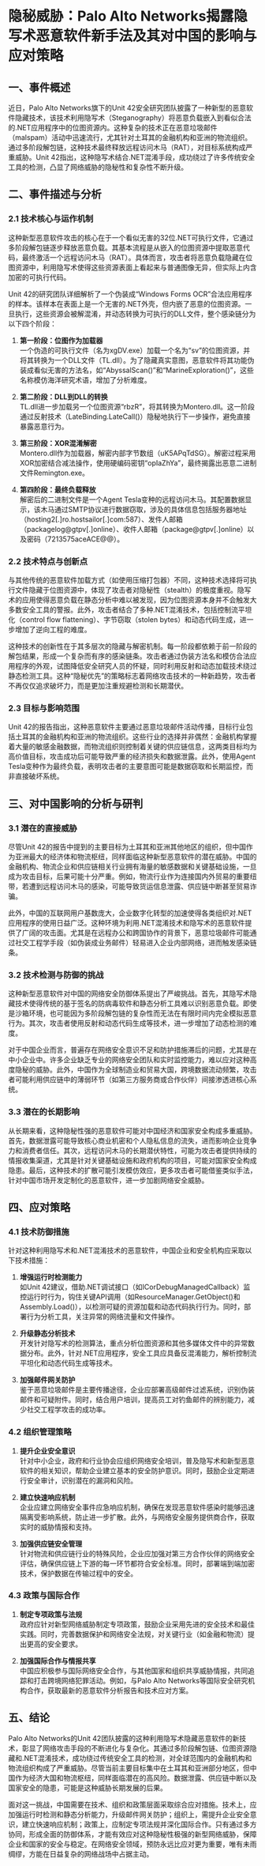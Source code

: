 # 隐秘威胁：Palo Alto Networks揭露隐写术恶意软件新手法及其对中国的影响与应对策略

## 一、事件概述

近日，Palo Alto Networks旗下的Unit 42安全研究团队披露了一种新型的恶意软件隐藏技术，该技术利用隐写术（Steganography）将恶意负载嵌入到看似合法的.NET应用程序中的位图资源内。这种复杂的技术正在恶意垃圾邮件（malspam）活动中迅速流行，尤其针对土耳其的金融机构和亚洲的物流组织。通过多阶段解包链，这种技术最终释放远程访问木马（RAT），对目标系统构成严重威胁。Unit 42指出，这种隐写术结合.NET混淆手段，成功绕过了许多传统安全工具的检测，凸显了网络威胁的隐秘性和复杂性不断升级。

## 二、事件描述与分析

### 2.1 技术核心与运作机制

这种新型恶意软件攻击的核心在于一个看似无害的32位.NET可执行文件，它通过多阶段解包链逐步释放恶意负载。其基本流程是从嵌入的位图资源中提取恶意代码，最终激活一个远程访问木马（RAT）。具体而言，攻击者将恶意负载隐藏在位图资源中，利用隐写术使得这些资源表面上看起来与普通图像无异，但实际上内含加密的可执行代码。

Unit 42的研究团队详细解析了一个伪装成“Windows Forms OCR”合法应用程序的样本。该样本在表面上是一个无害的.NET外壳，但内嵌了恶意的位图资源。一旦执行，这些资源会被解混淆，并动态转换为可执行的DLL文件，整个感染链分为以下四个阶段：

1. **第一阶段：位图作为加载器**  
   一个伪造的可执行文件（名为xgDV.exe）加载一个名为“sv”的位图资源，并将其转换为一个DLL文件（TL.dll）。为了隐藏真实意图，恶意软件将其功能伪装成看似无害的方法名，如“AbyssalScan()”和“MarineExploration()”，这些名称模仿海洋研究术语，增加了分析难度。

2. **第二阶段：DLL到DLL的转换**  
   TL.dll进一步加载另一个位图资源“rbzR”，将其转换为Montero.dll。这一阶段通过反射技术（LateBinding.LateCall()）隐秘地执行下一步操作，避免直接暴露恶意行为。

3. **第三阶段：XOR混淆解密**  
   Montero.dll作为加载器，解密内部字节数组（uK5APqTdSG）。解密过程采用XOR加密结合减法操作，使用硬编码密钥“opIaZhYa”，最终揭露出恶意二进制文件Remington.exe。

4. **第四阶段：最终负载释放**  
   解密后的二进制文件是一个Agent Tesla变种的远程访问木马。其配置数据显示，该木马通过SMTP协议进行数据窃取，涉及的具体信息包括服务器地址（hosting2[.]ro.hostsailor[.]com:587）、发件人邮箱（packagelog@gtpv[.]online）、收件人邮箱（package@gtpv[.]online）以及密码（7213575aceACE@@）。

### 2.2 技术特点与创新点

与其他传统的恶意软件加载方式（如使用压缩打包器）不同，这种技术选择将可执行文件隐藏于位图资源中，体现了攻击者对隐秘性（stealth）的极度重视。隐写术的应用使得恶意负载在静态分析中难以被发现，因为位图资源本身并不会触发大多数安全工具的警报。此外，攻击者结合了多种.NET混淆技术，包括控制流平坦化（control flow flattening）、字节窃取（stolen bytes）和动态代码生成，进一步增加了逆向工程的难度。

这种技术的创新性在于其多层次的隐藏与解密机制。每一阶段都依赖于前一阶段的解包结果，形成一个复杂而有序的感染链条。攻击者通过伪装方法名和模仿合法应用程序的外观，试图降低安全研究人员的怀疑，同时利用反射和动态加载技术绕过静态检测工具。这种“隐秘优先”的策略标志着网络攻击技术的一种新趋势，攻击者不再仅仅追求破坏力，而是更加注重规避检测和长期潜伏。

### 2.3 目标与影响范围

Unit 42的报告指出，这种恶意软件主要通过恶意垃圾邮件活动传播，目标行业包括土耳其的金融机构和亚洲的物流组织。这些行业的选择并非偶然：金融机构掌握着大量的敏感金融数据，而物流组织则控制着关键的供应链信息，这两类目标均为高价值目标，攻击成功后可能导致严重的经济损失和数据泄露。此外，使用Agent Tesla变种作为最终负载，表明攻击者的主要意图可能是数据窃取和长期监控，而非直接破坏系统。

## 三、对中国影响的分析与研判

### 3.1 潜在的直接威胁

尽管Unit 42的报告中提到的主要目标为土耳其和亚洲其他地区的组织，但中国作为亚洲最大的经济体和物流枢纽，同样面临这种新型恶意软件的潜在威胁。中国的金融机构、物流企业和供应链相关行业拥有海量的敏感数据和关键基础设施，一旦成为攻击目标，后果可能十分严重。例如，物流行业作为连接国内外贸易的重要纽带，若遭到远程访问木马的感染，可能导致货运信息泄露、供应链中断甚至贸易诈骗。

此外，中国的互联网用户基数庞大，企业数字化转型的加速使得各类组织对.NET应用程序的使用日益广泛。这种环境为利用.NET混淆技术和隐写术的恶意软件提供了广阔的攻击面。尤其是在远程办公和跨国协作的背景下，恶意垃圾邮件可能通过社交工程学手段（如伪装成业务邮件）轻易进入企业内部网络，进而触发感染链条。

### 3.2 技术检测与防御的挑战

这种新型恶意软件对中国的网络安全防御体系提出了严峻挑战。首先，其隐写术隐藏技术使得传统的基于签名的防病毒软件和静态分析工具难以识别恶意负载。即使是沙箱环境，也可能因为多阶段解包链的复杂性而无法在有限时间内完全模拟恶意行为。其次，攻击者使用反射和动态代码生成等技术，进一步增加了动态检测的难度。

对于中国企业而言，普遍存在网络安全意识不足和防护措施滞后的问题，尤其是在中小企业中。许多企业缺乏专业的网络安全团队和实时监控能力，难以应对这种高度隐秘的威胁。此外，中国作为全球制造业和贸易大国，跨境数据流动频繁，攻击者可能利用供应链中的薄弱环节（如第三方服务商或合作伙伴）间接渗透进核心系统。

### 3.3 潜在的长期影响

从长期来看，这种隐秘性强的恶意软件可能对中国经济和国家安全构成多重威胁。首先，数据泄露可能导致核心商业机密和个人隐私信息的流失，进而影响企业竞争力和消费者信任。其次，远程访问木马的长期潜伏特性，可能为攻击者提供持续的情报收集渠道，尤其是针对关键基础设施和政府机构的项目，可能对国家安全构成隐患。最后，这种技术的扩散可能引发模仿效应，更多攻击者可能借鉴类似手法，针对中国市场开发定制化的恶意软件，进一步加剧网络安全威胁。

## 四、应对策略

### 4.1 技术防御措施

针对这种利用隐写术和.NET混淆技术的恶意软件，中国企业和安全机构应采取以下技术措施：

1. **增强运行时检测能力**  
   如Unit 42建议，借助.NET调试接口（如ICorDebugManagedCallback）监控运行时行为，钩住关键API调用（如ResourceManager.GetObject()和Assembly.Load()），以检测可疑的资源加载和动态代码执行行为。同时，部署行为分析工具，关注异常的网络流量和文件操作。

2. **升级静态分析技术**  
   开发针对隐写术的检测算法，重点分析位图资源和其他多媒体文件中的异常数据分布。此外，针对.NET应用程序，安全工具应具备反混淆能力，解析控制流平坦化和动态代码生成等技术。

3. **加强邮件网关防护**  
   鉴于恶意垃圾邮件是主要传播途径，企业应部署高级邮件过滤系统，识别伪装邮件和可疑附件。同时，结合用户培训，提高员工对钓鱼邮件的辨别能力，减少社交工程学攻击的成功率。

### 4.2 组织管理策略

1. **提升企业安全意识**  
   针对中小企业，政府和行业协会应组织网络安全培训，普及隐写术和新型恶意软件的相关知识，帮助企业建立基本的安全防护意识。同时，鼓励企业定期进行安全审计，识别潜在的漏洞和风险。

2. **建立快速响应机制**  
   企业应建立网络安全事件应急响应机制，确保在发现恶意软件感染时能够迅速隔离受影响系统，防止进一步扩散。此外，与网络安全服务提供商合作，获取实时的威胁情报和支持。

3. **加强供应链安全管理**  
   针对物流和供应链行业的特殊风险，企业应加强对第三方合作伙伴的网络安全评估，确保供应链上下游的每一环节都符合安全标准。同时，部署端到端加密技术，保护数据在传输过程中的安全。

### 4.3 政策与国际合作

1. **制定专项政策与法规**  
   政府应针对新型网络威胁制定专项政策，鼓励企业采用先进的安全技术和最佳实践。同时，完善数据保护和网络安全法规，对关键行业（如金融和物流）提出更高的安全要求。

2. **加强国际合作与情报共享**  
   中国应积极参与国际网络安全合作，与其他国家和组织共享威胁情报，共同追踪和打击跨境网络犯罪活动。例如，与Palo Alto Networks等国际安全研究机构合作，获取最新的恶意软件分析报告和技术应对方案。

## 五、结论

Palo Alto Networks的Unit 42团队披露的这种利用隐写术隐藏恶意软件的新技术，彰显了网络攻击手段的不断进化与复杂化。其通过多阶段解包链、位图资源隐藏和.NET混淆技术，成功绕过传统安全工具的检测，对全球范围内的金融机构和物流组织构成了严重威胁。尽管当前主要目标集中在土耳其和亚洲部分地区，但中国作为经济大国和物流枢纽，同样面临潜在的高风险。数据泄露、供应链中断以及国家安全的隐患，可能是这种威胁长期发展的后果。

面对这一挑战，中国需要在技术、组织和政策层面采取综合应对措施。技术上，应加强运行时检测和静态分析能力，升级邮件网关防护；组织上，需提升企业安全意识，建立快速响应机制；政策上，应制定专项法规并深化国际合作。只有通过多方协同，形成全面的防御体系，才能有效应对这种隐秘性极强的新型网络威胁，保障企业和国家的安全与稳定。在网络安全领域，预防永远比应对更为重要，唯有未雨绸缪，方能在日益复杂的网络战场中占据主动。
